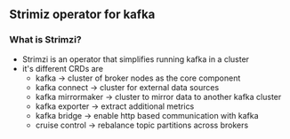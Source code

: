 ## Strimiz operator for kafka

### What is Strimzi?

- Strimzi is an operator that simplifies running kafka in a cluster
- it's different CRDs are
  - kafka -> cluster of broker nodes as the core component
  - kafka connect -> cluster for external data sources
  - kafka mirrormaker -> cluster to mirror data to another kafka cluster
  - kafka exporter -> extract additional metrics
  - kafka bridge -> enable http based communication with kafka
  - cruise control -> rebalance topic partitions across brokers
